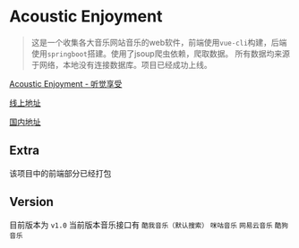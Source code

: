 # Acoustic Enjoyment

> 这是一个收集各大音乐网站音乐的web软件，前端使用`vue-cli`构建，后端使用`springboot`搭建。使用了jsoup爬虫依赖，爬取数据。
> 所有数据均来源于网络，本地没有连接数据库。项目已经成功上线。

[Acoustic Enjoyment - 听觉享受](http://musictools.cn)

[线上地址]()

[国内地址]()

## Extra

该项目中的前端部分已经打包

## Version

目前版本为 `v1.0`
当前版本音乐接口有 `酷我音乐（默认搜索）` `咪咕音乐` `网易云音乐` `酷狗音乐` 



